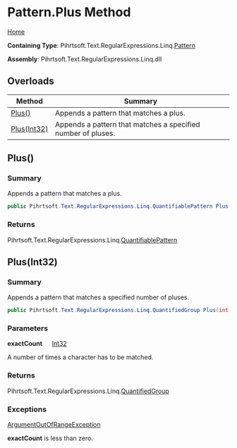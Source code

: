 # Pattern\.Plus Method

[Home](../../../../../../README.md)

**Containing Type**: Pihrtsoft\.Text\.RegularExpressions\.Linq\.[Pattern](../README.md)

**Assembly**: Pihrtsoft\.Text\.RegularExpressions\.Linq\.dll

## Overloads

| Method | Summary |
| ------ | ------- |
| [Plus()](#Pihrtsoft_Text_RegularExpressions_Linq_Pattern_Plus) | Appends a pattern that matches a plus\. |
| [Plus(Int32)](#Pihrtsoft_Text_RegularExpressions_Linq_Pattern_Plus_System_Int32_) | Appends a pattern that matches a specified number of pluses\. |

## Plus\(\) <a name="Pihrtsoft_Text_RegularExpressions_Linq_Pattern_Plus"></a>

### Summary

Appends a pattern that matches a plus\.

```csharp
public Pihrtsoft.Text.RegularExpressions.Linq.QuantifiablePattern Plus()
```

### Returns

Pihrtsoft\.Text\.RegularExpressions\.Linq\.[QuantifiablePattern](../../QuantifiablePattern/README.md)

## Plus\(Int32\) <a name="Pihrtsoft_Text_RegularExpressions_Linq_Pattern_Plus_System_Int32_"></a>

### Summary

Appends a pattern that matches a specified number of pluses\.

```csharp
public Pihrtsoft.Text.RegularExpressions.Linq.QuantifiedGroup Plus(int exactCount)
```

### Parameters

**exactCount** &emsp; [Int32](https://docs.microsoft.com/en-us/dotnet/api/system.int32)

A number of times a character has to be matched\.

### Returns

Pihrtsoft\.Text\.RegularExpressions\.Linq\.[QuantifiedGroup](../../QuantifiedGroup/README.md)

### Exceptions

[ArgumentOutOfRangeException](https://docs.microsoft.com/en-us/dotnet/api/system.argumentoutofrangeexception)

**exactCount** is less than zero\.

